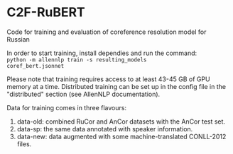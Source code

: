 # C2F-RuBERT
Code for training and evaluation of coreference resolution model for Russian

In order to start training, install dependies and run the command:
<br><code>python -m allennlp train -s resulting_models coref_bert.jsonnet</code>

Please note that training requires access to at least 43-45 GB of GPU memory at a time. Distributed training can be set up in the config file in the "distributed" section (see AllenNLP documentation).

Data for training comes in three flavours:
1) data-old: combined RuCor and AnCor datasets with the AnCor test set.
2) data-sp: the same data annotated with speaker information.
3) data-new: data augmented with some machine-translated CONLL-2012 files. 
